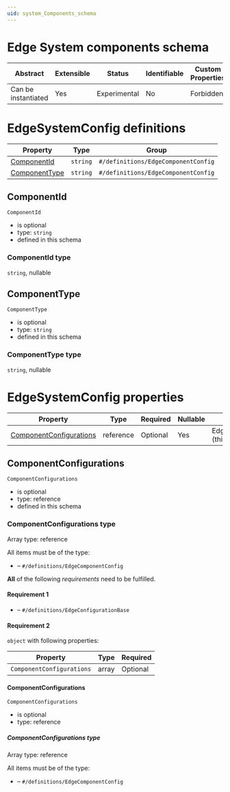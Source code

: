 ```yaml
---
uid: system_Components_schema
---
```


# Edge System components schema

| Abstract            | Extensible | Status       | Identifiable | Custom Properties | Additional Properties | Defined In                                                     |
| ------------------- | ---------- | ------------ | ------------ | ----------------- | --------------------- | -------------------------------------------------------------- |
| Can be instantiated | Yes        | Experimental | No           | Forbidden         | Forbidden             | [System_Components_schema.json](System_Components_schema.json) |

# EdgeSystemConfig definitions

| Property                        | Type     | Group                               |
| ------------------------------- | -------- | ----------------------------------- |
| [ComponentId](#componentid)     | `string` | `#/definitions/EdgeComponentConfig` |
| [ComponentType](#componenttype) | `string` | `#/definitions/EdgeComponentConfig` |

## ComponentId

`ComponentId`

- is optional
- type: `string`
- defined in this schema

### ComponentId type

`string`, nullable

## ComponentType

`ComponentType`

- is optional
- type: `string`
- defined in this schema

### ComponentType type

`string`, nullable

# EdgeSystemConfig properties

| Property                                            | Type      | Required | Nullable | Defined by                     |
| --------------------------------------------------- | --------- | -------- | -------- | ------------------------------ |
| [ComponentConfigurations](#componentconfigurations) | reference | Optional | Yes      | EdgeSystemConfig (this schema) |

## ComponentConfigurations

`ComponentConfigurations`

- is optional
- type: reference
- defined in this schema

### ComponentConfigurations type

Array type: reference

All items must be of the type:

- []() – `#/definitions/EdgeComponentConfig`

**All** of the following _requirements_ need to be fulfilled.

#### Requirement 1

- []() – `#/definitions/EdgeConfigurationBase`

#### Requirement 2

`object` with following properties:

| Property                  | Type  | Required |
| ------------------------- | ----- | -------- |
| `ComponentConfigurations` | array | Optional |

#### ComponentConfigurations

`ComponentConfigurations`

- is optional
- type: reference

##### ComponentConfigurations type

Array type: reference

All items must be of the type:

- []() – `#/definitions/EdgeComponentConfig`

